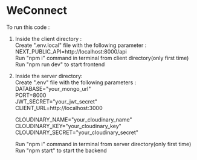 # WeConnect

To run this code :<br>

1. Inside the client directory :<br>
   Create ".env.local" file with the following parameter : NEXT_PUBLIC_API=http://localhost:8000/api <br>
   Run "npm i" command in terminal from client directory(only first time)<br>
   Run "npm run dev" to start frontend<br>
   
2. Inside the server directory:<br>
    Create ".env" file with the following parameters : <br>
      DATABASE="your_mongo_url"<br>
      PORT=8000<br>
      JWT_SECRET="your_jwt_secret"<br>
      CLIENT_URL=http://localhost:3000<br>

      CLOUDINARY_NAME="your_cloudinary_name"<br>
      CLOUDINARY_KEY="your_cloudinary_key"<br>
      CLOUDINARY_SECRET="your_cloudinary_secret"<br>
    
    Run "npm i" command in terminal from server directory(only first time)<br>
    Run "npm start" to start the backend<br>


